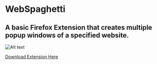 # WebSpaghetti

## A basic Firefox Extension that creates multiple popup windows of a specified website.

![Alt text]([https://ibb.co/Hp1p9PsB](https://i.ibb.co/YTYTVdMP/Webspaghetti.png))

[Download Extension Here](https://addons.mozilla.org/en-US/firefox/addon/webspaghetti/?utm_source=addons.mozilla.org&utm_medium=referral&utm_content=search)
